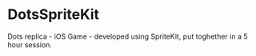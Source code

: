 DotsSpriteKit
=============

Dots replica - iOS Game - developed using SpriteKit, put toghether in a 5 hour session.
